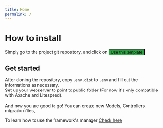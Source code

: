 ```yaml
---
title: Home
permalink: /
---
```


# How to install
Simply go to the project git repository, and click on <a href="https://github.com/tsukasaroot/Light/generate" target="_blank" rel="noopener noreferrer"><button style="background-color: #2ea043" type="button">Use this template</button></a>

## Get started

After cloning the repository, copy `.env.dist` to `.env` and fill out the informations as necessary.<br>
Set up your webserver to point to public folder (For now it's only compatible with Apache and Litespeed).<br>
<br>
And now you are good to go! You can create new Models, Controllers, migration files, 

To learn how to use the framework's manager [Check here](https://tsukasaroot.github.io/Light-documentation/manager)
